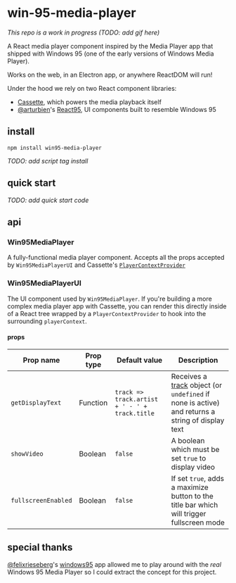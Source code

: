 # win-95-media-player

*This repo is a work in progress (TODO: add gif here)*

A React media player component inspired by the Media Player app that shipped with Windows 95 (one of the early versions of Windows Media Player).

Works on the web, in an Electron app, or anywhere ReactDOM will run!

Under the hood we rely on two React component libraries:

- [Cassette](https://github.com/benwiley4000/cassette), which powers the media playback itself
- [@arturbien](https://github.com/arturbien)'s [React95](https://github.com/arturbien/React95), UI components built to resemble Windows 95

## install

```console
npm install win95-media-player
```

*TODO: add script tag install*

## quick start

*TODO: add quick start code*

## api

### Win95MediaPlayer

A fully-functional media player component. Accepts all the props accepted by `Win95MediaPlayerUI` and Cassette's [`PlayerContextProvider`](https://benwiley4000.github.io/cassette/styleguide/#playercontextprovider)

### Win95MediaPlayerUI

The UI component used by `Win95MediaPlayer`. If you're building a more complex media player app with Cassette, you can render this directly inside of a React tree wrapped by a `PlayerContextProvider` to hook into the surrounding `playerContext`.

#### props

| Prop name        | Prop type | Default value                                 | Description                                                                                                                                                  |
| ---------------- | --------- | --------------------------------------------- | ------------------------------------------------------------------------------------------------------------------------------------------------------------ |
| `getDisplayText` | Function  | `track => track.artist + ' - ' + track.title` | Receives a [track](https://benwiley4000.github.io/cassette/styleguide/#track) object (or `undefined` if none is active) and returns a string of display text |
| `showVideo`      | Boolean   | `false`                                       | A boolean which must be set `true` to display video                                                                                                          |
| `fullscreenEnabled` |	Boolean	| `false`	| If set `true`, adds a maximize button to the title bar which will trigger fullscreen mode |

## special thanks

[@felixrieseberg](https://github.com/felixrieseberg)'s [windows95](https://github.com/felixrieseberg/windows95) app allowed me to play around with the *real* Windows 95 Media Player so I could extract the concept for this project.
